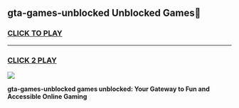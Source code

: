 
## gta-games-unblocked Unblocked Games👋
<h3>
<a href="https://news.freeplayer.one?title=gta-games-unblocked&ref=16F">CLICK TO PLAY</a></h3>
<hr>

<h3>
<a href="https://news.freeplayer.one?title=gta-games-unblocked&ref=16F">CLICK 2 PLAY</a>
  
</h3>

<a href="https://news.freeplayer.one?title=gta-games-unblocked&ref=16F/"><img src="https://clearcache.store/games.png"></a>


**gta-games-unblocked games unblocked: Your Gateway to Fun and Accessible Online Gaming**

